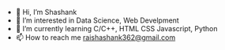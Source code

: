 - 👋 Hi, I’m Shashank
- 👀 I’m interested in Data Science, Web Develpment
- 🌱 I’m currently learning C/C++, HTML CSS Javascript, Python
- 📫 How to reach me raishashank362@gmail.com

<!---
shashank0132/shashank0132 is a ✨ special ✨ repository because its `README.md` (this file) appears on your GitHub profile.
You can click the Preview link to take a look at your changes.
--->
